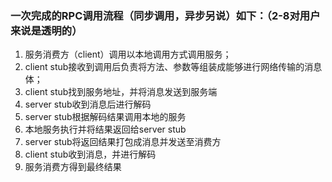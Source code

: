 ### 一次完成的RPC调用流程（同步调用，异步另说）如下：（2-8对用户来说是透明的）
1. 服务消费方（client）调用以本地调用方式调用服务；
2. client stub接收到调用后负责将方法、参数等组装成能够进行网络传输的消息体；
3. client stub找到服务地址，并将消息发送到服务端
4. server stub收到消息后进行解码
5. server stub根据解码结果调用本地的服务
6. 本地服务执行并将结果返回给server stub
7. server stub将返回结果打包成消息并发送至消费方
8. client stub收到消息，并进行解码
9. 服务消费方得到最终结果